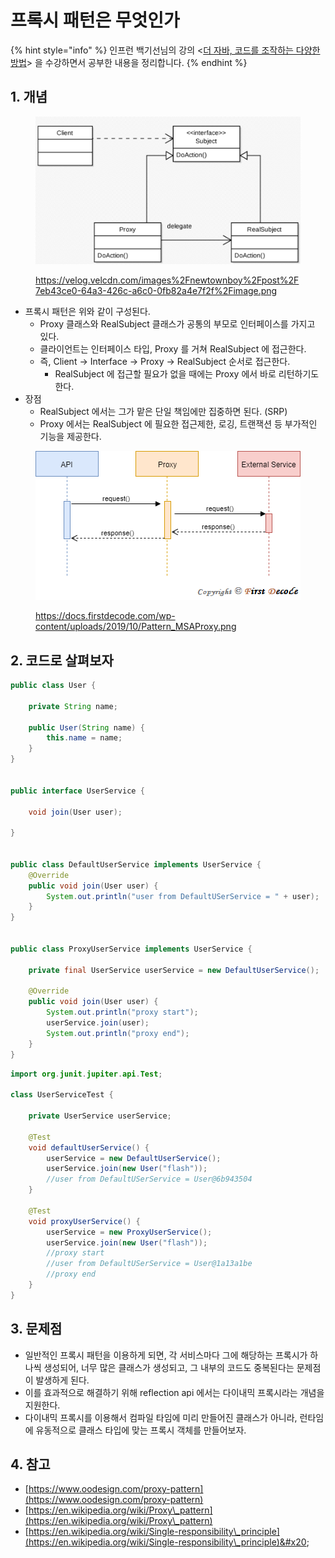 # 프록시 패턴은 무엇인가

{% hint style="info" %}
인프런 백기선님의 강의 <[더 자바, 코드를 조작하는 다양한 방법](https://www.inflearn.com/course/the-java-code-manipulation/dashboard)> 을 수강하면서 공부한 내용을 정리합니다.&#x20;
{% endhint %}

## 1. 개념&#x20;

<figure><img src="../../.gitbook/assets/image (1) (1).png" alt=""><figcaption><p><a href="https://velog.velcdn.com/images%2Fnewtownboy%2Fpost%2F7eb43ce0-64a3-426c-a6c0-0fb82a4e7f2f%2Fimage.png">https://velog.velcdn.com/images%2Fnewtownboy%2Fpost%2F7eb43ce0-64a3-426c-a6c0-0fb82a4e7f2f%2Fimage.png</a></p></figcaption></figure>

* 프록시 패턴은 위와 같이 구성된다.&#x20;
  * Proxy 클래스와 RealSubject 클래스가 공통의 부모로 인터페이스를 가지고 있다.&#x20;
  * 클라이언트는 인터페이스 타입, Proxy 를 거쳐 RealSubject 에 접근한다.&#x20;
  * 즉, Client -> Interface -> Proxy -> RealSubject 순서로 접근한다.&#x20;
    * RealSubject 에 접근할 필요가 없을 때에는 Proxy 에서 바로 리턴하기도 한다.&#x20;
* 장점&#x20;
  * RealSubject 에서는 그가 맡은 단일 책임에만 집중하면 된다. (SRP)&#x20;
  * Proxy 에서는 RealSubject 에 필요한 접근제한, 로깅, 트랜잭션 등 부가적인 기능을 제공한다. &#x20;

<figure><img src="../../.gitbook/assets/image (16).png" alt=""><figcaption><p><a href="https://docs.firstdecode.com/wp-content/uploads/2019/10/Pattern_MSAProxy.png">https://docs.firstdecode.com/wp-content/uploads/2019/10/Pattern_MSAProxy.png</a></p></figcaption></figure>



## 2. 코드로 살펴보자&#x20;

```java
public class User {

    private String name;

    public User(String name) {
        this.name = name;
    }
}


public interface UserService {

    void join(User user);

}


public class DefaultUserService implements UserService {
    @Override
    public void join(User user) {
        System.out.println("user from DefaultUSerService = " + user);
    }
}


public class ProxyUserService implements UserService {

    private final UserService userService = new DefaultUserService();

    @Override
    public void join(User user) {
        System.out.println("proxy start");
        userService.join(user);
        System.out.println("proxy end");
    }
}

```

```java
import org.junit.jupiter.api.Test;

class UserServiceTest {

    private UserService userService;

    @Test
    void defaultUserService() {
        userService = new DefaultUserService();
        userService.join(new User("flash"));
        //user from DefaultUSerService = User@6b943504
    }

    @Test
    void proxyUserService() {
        userService = new ProxyUserService();
        userService.join(new User("flash"));
        //proxy start
        //user from DefaultUSerService = User@1a13a1be
        //proxy end
    }
}
```



## 3. 문제점&#x20;

* 일반적인 프록시 패턴을 이용하게 되면, 각 서비스마다 그에 해당하는 프록시가 하나씩 생성되어, 너무 많은 클래스가 생성되고, 그 내부의 코드도 중복된다는 문제점이 발생하게 된다.&#x20;
* 이를 효과적으로 해결하기 위해 reflection api 에서는 다이내믹 프록시라는 개념을 지원한다.&#x20;
* 다이내믹 프록시를 이용해서 컴파일 타임에 미리 만들어진 클래스가 아니라, 런타임에 유동적으로 클래스 타입에 맞는 프록시 객체를 만들어보자.&#x20;



## 4. 참고&#x20;

* [https://www.oodesign.com/proxy-pattern](https://www.oodesign.com/proxy-pattern)
* [https://en.wikipedia.org/wiki/Proxy\_pattern](https://en.wikipedia.org/wiki/Proxy\_pattern)
* [https://en.wikipedia.org/wiki/Single-responsibility\_principle](https://en.wikipedia.org/wiki/Single-responsibility\_principle)&#x20;
